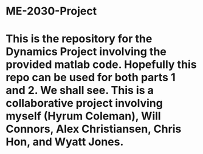 # ME-2030-Project

# This is the repository for the Dynamics Project involving the provided matlab code. Hopefully this repo can be used for both parts 1 and 2. We shall see. This is a collaborative project involving myself (Hyrum Coleman), Will Connors, Alex Christiansen, Chris Hon, and Wyatt Jones.
